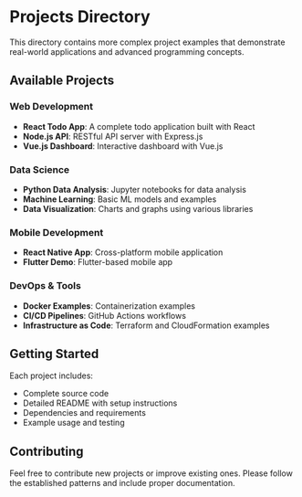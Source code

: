 # Projects Directory

This directory contains more complex project examples that demonstrate real-world applications and advanced programming concepts.

## Available Projects

### Web Development
- **React Todo App**: A complete todo application built with React
- **Node.js API**: RESTful API server with Express.js
- **Vue.js Dashboard**: Interactive dashboard with Vue.js

### Data Science
- **Python Data Analysis**: Jupyter notebooks for data analysis
- **Machine Learning**: Basic ML models and examples
- **Data Visualization**: Charts and graphs using various libraries

### Mobile Development
- **React Native App**: Cross-platform mobile application
- **Flutter Demo**: Flutter-based mobile app

### DevOps & Tools
- **Docker Examples**: Containerization examples
- **CI/CD Pipelines**: GitHub Actions workflows
- **Infrastructure as Code**: Terraform and CloudFormation examples

## Getting Started

Each project includes:
- Complete source code
- Detailed README with setup instructions
- Dependencies and requirements
- Example usage and testing

## Contributing

Feel free to contribute new projects or improve existing ones. Please follow the established patterns and include proper documentation.